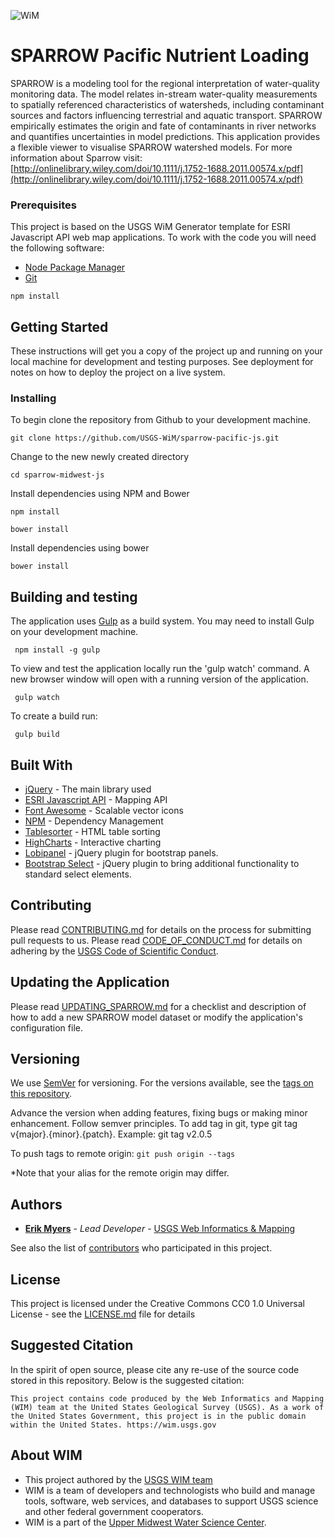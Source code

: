 ![WiM](wimlogo.png)


# SPARROW Pacific Nutrient Loading

SPARROW is a modeling tool for the regional interpretation of water-quality monitoring data. The model relates in-stream water-quality measurements to spatially referenced characteristics of watersheds, including contaminant sources and factors influencing terrestrial and aquatic transport. SPARROW empirically estimates the origin and fate of contaminants in river networks and quantifies uncertainties in model predictions. This application provides a flexible viewer to visualise SPARROW watershed models.  For more information about Sparrow visit: [http://onlinelibrary.wiley.com/doi/10.1111/j.1752-1688.2011.00574.x/pdf](http://onlinelibrary.wiley.com/doi/10.1111/j.1752-1688.2011.00574.x/pdf)

### Prerequisites

This project is based on the USGS WiM Generator template for ESRI Javascript API web map applications.  To work with the code you will need the following software: 

* [Node Package Manager](https://www.npmjs.com/)
* [Git](https://desktop.github.com/)

```
npm install
```

## Getting Started

These instructions will get you a copy of the project up and running on your local machine for development and testing purposes. See deployment for notes on how to deploy the project on a live system.

### Installing

To begin clone the repository from Github to your development machine.

```
git clone https://github.com/USGS-WiM/sparrow-pacific-js.git
```

Change to the new newly created directory

```
cd sparrow-midwest-js
```

Install dependencies using NPM and Bower

```
npm install

bower install
```

Install dependencies using bower

```
bower install
```
## Building and testing

The application uses [Gulp](https://gulpjs.com/) as a build system.  You may need to install Gulp on your development machine.
```
 npm install -g gulp 
```
To view and test the application locally  run the 'gulp watch' command.  A new browser window will open with a running version of the application.
```
 gulp watch
```

To create a build run:
```
 gulp build
```

## Built With

* [jQuery](https://jquery.com/) - The main library used
* [ESRI Javascript API](https://developers.arcgis.com/javascript/) - Mapping API 
* [Font Awesome](http://fontawesome.io/) - Scalable vector icons
* [NPM](https://www.npmjs.com/) - Dependency Management
* [Tablesorter](https://mottie.github.io/tablesorter/docs/) - HTML table sorting
* [HighCharts](https://www.highcharts.com/) - Interactive charting
* [Lobipanel](https://github.com/arboshiki/lobipanel) - jQuery plugin for bootstrap panels. 
* [Bootstrap Select](https://silviomoreto.github.io/bootstrap-select/) - jQuery plugin to bring additional functionality to standard select elements.


## Contributing

Please read [CONTRIBUTING.md](CONTRIBUTING.md) for details on the process for submitting pull requests to us. Please read [CODE_OF_CONDUCT.md](CODE_OF_CONDUCT.md) for details on adhering by the [USGS Code of Scientific Conduct](https://www2.usgs.gov/fsp/fsp_code_of_scientific_conduct.asp).

## Updating the Application

Please read [UPDATING_SPARROW.md](UPDATING_SPARROW.md) for a checklist and description of how to add a new SPARROW model dataset or modify the application's configuration file.

## Versioning

We use [SemVer](http://semver.org/) for versioning. For the versions available, see the [tags on this repository](../../tags). 

Advance the version when adding features, fixing bugs or making minor enhancement. Follow semver principles. To add tag in git, type git tag v{major}.{minor}.{patch}. Example: git tag v2.0.5

To push tags to remote origin: `git push origin --tags`

*Note that your alias for the remote origin may differ.

## Authors

* **[Erik Myers](https://www.usgs.gov/staff-profiles/erik-s-myers)**  - *Lead Developer* - [USGS Web Informatics & Mapping](https://wim.usgs.gov/)


See also the list of [contributors](../../graphs/contributors) who participated in this project.

## License

This project is licensed under the Creative Commons CC0 1.0 Universal License - see the [LICENSE.md](LICENSE.md) file for details

## Suggested Citation
In the spirit of open source, please cite any re-use of the source code stored in this repository. Below is the suggested citation:

`This project contains code produced by the Web Informatics and Mapping (WIM) team at the United States Geological Survey (USGS). As a work of the United States Government, this project is in the public domain within the United States. https://wim.usgs.gov`


## About WIM
* This project authored by the [USGS WIM team](https://wim.usgs.gov)
* WIM is a team of developers and technologists who build and manage tools, software, web services, and databases to support USGS science and other federal government cooperators.
* WIM is a part of the [Upper Midwest Water Science Center](https://www.usgs.gov/centers/wisconsin-water-science-center).